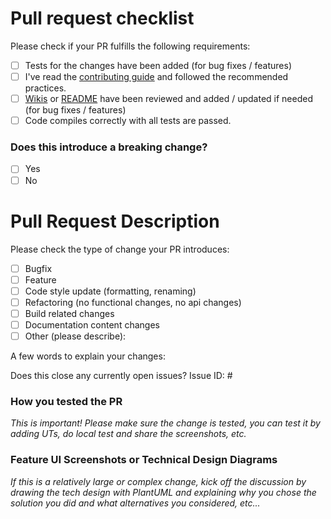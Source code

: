 <!-- Please refer to our contributing documentation for making changes to the code of Hydra Lab https://github.com/microsoft/HydraLab/blob/main/CONTRIBUTING.md#making-changes-to-the-code , or let us know here if you need any help: https://github.com/microsoft/HydraLab/issues/new -->

# Pull request checklist
<!-- Put an x in the boxes that apply. You can also fill these out after creating the PR. If you're unsure about any of them, don't hesitate to ask. We're here to help! This is simply a reminder of what we are going to look for before merging your code. -->
Please check if your PR fulfills the following requirements:
- [ ] Tests for the changes have been added (for bug fixes / features)
- [ ] I've read the [contributing guide](https://github.com/microsoft/HydraLab/blob/main/CONTRIBUTING.md#making-changes-to-the-code) and followed the recommended practices.
- [ ] [Wikis](https://github.com/microsoft/HydraLab/wiki) or [README](https://github.com/microsoft/HydraLab/blob/main/README.md) have been reviewed and added / updated if needed (for bug fixes / features)
- [ ] Code compiles correctly with all tests are passed.

### Does this introduce a breaking change?
<!-- If this introduces a breaking change for Hydra Lab User and requires a migration process, please describe the impact and migration path for existing applications below. -->

- [ ] Yes
- [ ] No

# Pull Request Description

Please check the type of change your PR introduces:
- [ ] Bugfix
- [ ] Feature
- [ ] Code style update (formatting, renaming)
- [ ] Refactoring (no functional changes, no api changes)
- [ ] Build related changes
- [ ] Documentation content changes
- [ ] Other (please describe): 

A few words to explain your changes:
<!-- Please write a brief information about the PR, what it contains & its purpose, new behaviors after the change -->

Does this close any currently open issues? Issue ID: #

### How you tested the PR
*This is important! Please make sure the change is tested, you can test it by adding UTs, do local test and share the screenshots, etc.*

### Feature UI Screenshots or Technical Design Diagrams
*If this is a relatively large or complex change, kick off the discussion by drawing the tech design with PlantUML and explaining why you chose the solution you did and what alternatives you considered, etc...*



